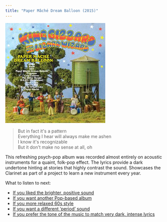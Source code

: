 ```yaml
---
title: "Paper Mâché Dream Balloon (2015)"
---
```


![album cover of Paper Mache Dream Balloon](./cover.jpg)

> But in fact it's a pattern  
> Everything I hear will always make me ashen  
> I know it's recognizable  
> But it don't make no sense at all, oh

This refreshing psych-pop album was recorded almost entirely on acoustic instruments for a quaint, folk-pop effect. The lyrics provide a dark undertone hinting at stories that highly contrast the sound. Showcases the Clarinet as part of a project to learn a new instrument every year.

What to listen to next:

*   [If you liked the brighter, positive sound](../butterfly-3000)
*   [If you want another Pop-based album](../changes)
*   [If you more relaxed 60s style](../float-along-fill-your-lungs)
*   [If you want a different ‘period’ sound](../fishing-for-fishies)
*   [If you prefer the tone of the music to match very dark, intense lyrics](../infest-the-rats-nest)
